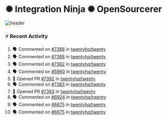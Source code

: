  
<h1 align="center">✺ Integration Ninja ✺ OpenSourcerer</h1>

![header](https://github.com/Nabhag8848/Nabhag8848/assets/65061890/3ecbdaa2-ea2a-4413-a40a-87945f5fb05a)

### :zap: Recent Activity

<!--START_SECTION:activity-->
1. 🗣 Commented on [#7388](https://github.com/twentyhq/twenty/issues/7388#issuecomment-2388572862) in [twentyhq/twenty](https://github.com/twentyhq/twenty)
2. 🗣 Commented on [#7388](https://github.com/twentyhq/twenty/issues/7388#issuecomment-2388569289) in [twentyhq/twenty](https://github.com/twentyhq/twenty)
3. 🗣 Commented on [#7392](https://github.com/twentyhq/twenty/pull/7392#issuecomment-2388427865) in [twentyhq/twenty](https://github.com/twentyhq/twenty)
4. 🗣 Commented on [#5960](https://github.com/twentyhq/twenty/issues/5960#issuecomment-2388426285) in [twentyhq/twenty](https://github.com/twentyhq/twenty)
5. 💪 Opened PR [#7392](https://github.com/twentyhq/twenty/pull/7392) in [twentyhq/twenty](https://github.com/twentyhq/twenty)
6. 🗣 Commented on [#7383](https://github.com/twentyhq/twenty/pull/7383#issuecomment-2388137701) in [twentyhq/twenty](https://github.com/twentyhq/twenty)
7. 💪 Opened PR [#7383](https://github.com/twentyhq/twenty/pull/7383) in [twentyhq/twenty](https://github.com/twentyhq/twenty)
8. 🗣 Commented on [#6924](https://github.com/twentyhq/twenty/issues/6924#issuecomment-2387734804) in [twentyhq/twenty](https://github.com/twentyhq/twenty)
9. 🗣 Commented on [#6675](https://github.com/twentyhq/twenty/issues/6675#issuecomment-2387734267) in [twentyhq/twenty](https://github.com/twentyhq/twenty)
10. 🗣 Commented on [#6675](https://github.com/twentyhq/twenty/issues/6675#issuecomment-2387717816) in [twentyhq/twenty](https://github.com/twentyhq/twenty)
<!--END_SECTION:activity-->

  



